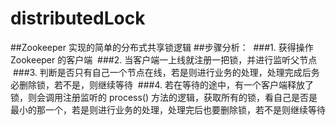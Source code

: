 # distributedLock
##Zookeeper 实现的简单的分布式共享锁逻辑
##步骤分析：
  ###1. 获得操作 Zookeeper 的客户端
  ###2. 当客户端一上线就注册一把锁，并进行监听父节点
  ###3. 判断是否只有自己一个节点在线，若是则进行业务的处理，处理完成后务必删除锁，若不是，则继续等待
  ###4. 若在等待的途中，有一个客户端释放了锁，则会调用注册监听的 process() 方法的逻辑，获取所有的锁，看自己是否是最小的那一个，若是则进行业务的处理，处理完后也要删除锁，若不是则继续等待
